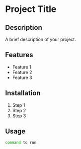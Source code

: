 # Project Title

## Description
A brief description of your project.

## Features
- Feature 1
- Feature 2
- Feature 3

## Installation
1. Step 1
2. Step 2
3. Step 3

## Usage
```bash
command to run
